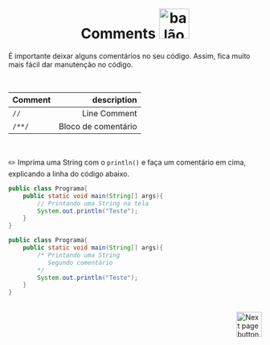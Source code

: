<h1 align="center">Comments <img src="https://cdn-icons-png.flaticon.com/512/1789/1789313.png" alt="balãozinho de fala na cor azul" width="60px"></h1>

É importante deixar alguns comentários no seu código. Assim, fica muito mais fácil dar manutenção no código.

<br>

| Comment  | description         |
| :---     |                 ---:|
| `//`     | Line Comment        |
| `/**/`   | Bloco de comentário |


<br>

✏️ Imprima uma String com o `println()` e faça um comentário em cima, explicando a linha do código abaixo.

```java
public class Programa{
    public static void main(String[] args){
        // Printando uma String na tela
        System.out.println("Teste");
    }
}
```

```java
public class Programa{
    public static void main(String[] args){
        /* Printando uma String 
           Segundo comentário
        */
        System.out.println("Teste");
    }
}
```

<br>

<!-- Next Page Button -->
<a href="https://github.com/lGabrielDev/02.java/tree/main/Estudo/3.0.variables/1.variables.md">
    <img src="https://cdn-icons-png.flaticon.com/512/8175/8175884.png" alt="Next page button" width="50px" align="right">
</a>